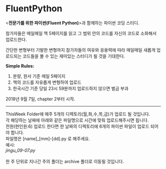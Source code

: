 # FluentPython
&lt;**전문가를 위한 파이썬(Fluent Python)**>과 함께하는 파이썬 코딩 스터디.

참가자들은 매일매일 책 5페이지를 읽고 그 범위 안의 코드를 자신의 코드로 소화해서 업로드한다.

간단한 변형부터 기발한 변형까지 참가자들의 여유와 응용력에 따라 매일매일 새롭게 업로드되는 코드들을 볼 수 있는 재미있는 스터디가 될 것을 기대한다.

**Simple Rules:**
1. 분량, 원서 기준 매일 5페이지
2. 책의 코드를 자유롭게 변형하여 업로드
3. 한국시간 기준 당일 23시 59분까지 업로드하지 않으면 벌금 부과

2018년 9월 7일, chapter 2부터 시작.

***
ThisWeek Folder에 매주 5개의 디렉토리(월,화,수,목,금)가 업로드 될 것입니다.\
각 해당하는 날짜에 아래와 같은 파일명으로 시간에 맞춰 업로드해주시면 됩니다.\
전원(현인원:6) 업로드 한다면 한 날짜의 디렉토리에 6개의 파이썬 파일이 업로드 되어야 합니다.\
파일명은 [name]_[mm]-[dd].py 로 해주세요.\
예시:\
_jingu_09-07.py_ \
\
한 주 단위로 지나간 주의 폴더는 archive 폴더로 이동될 것입니다.

